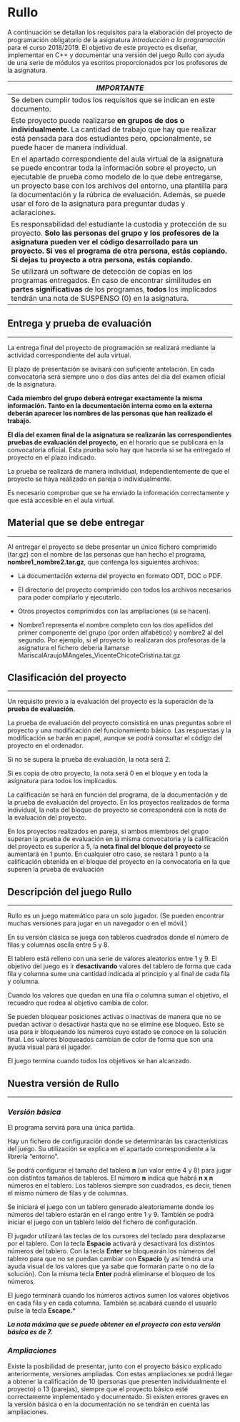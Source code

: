 # Rullo 

A continuación se detallan los requisitos para la elaboración del proyecto de programación obligatorio de la asignatura *Introducción a la programación* para el curso 2018/2019.
El objetivo de este proyecto es diseñar, implementar en C++ y documentar una versión del juego Rullo con ayuda de una serie de módulos ya escritos proporcionados por los profesores de la asignatura.



|  ***IMPORTANTE*** |
|------------------------------------------------------------------------------------------------------------|
|Se deben cumplir todos los requisitos que se indican en este documento.|
|Este proyecto puede realizarse **en grupos de dos o individualmente.** La cantidad de trabajo que hay que realizar está pensada para dos estudiantes pero, opcionalmente, se puede hacer de manera individual.|
|En el apartado correspondiente del aula virtual de la asignatura se puede encontrar toda la información sobre el proyecto, un ejecutable de prueba como modelo de lo que debe entregarse, un proyecto base con los archivos del entorno, una plantilla para la documentación y la rúbrica de evaluación. Además, se puede usar el foro de la asignatura para preguntar dudas y aclaraciones.|
|Es responsabilidad del estudiante la custodia y protección de su proyecto. **Solo las personas del grupo y los profesores de la asignatura pueden ver el código desarrollado para un proyecto. Si ves el programa de otra persona, estás copiando. Si dejas tu proyecto a otra persona, estás copiando.**|
|Se utilizará un software de detección de copias en los programas entregados. En caso de encontrar similitudes en **partes significativas** de los programas, **todos** los implicados tendrán una nota de SUSPENSO (0) en la asignatura.|


## Entrega y prueba de evaluación
----

La entrega final del proyecto de programación se realizará mediante la actividad correspondiente del aula virtual.

El plazo de presentación se avisará con suficiente antelación. En cada convocatoria será siempre uno o dos días antes del día del examen oficial de la asignatura.

**Cada miembro del grupo deberá entregar exactamente la misma información. Tanto en la documentación interna
como en la externa deberán aparecer los nombres de las personas que han realizado el trabajo.**

**El día del examen final de la asignatura se realizarán las correspondientes pruebas de evaluación del proyecto,** en el horario que se publicará en la convocatoria oficial. Esta prueba solo hay que hacerla si se ha entregado el proyecto en el plazo indicado.

La prueba se realizará de manera individual, independientemente de que el proyecto se haya realizado en pareja o
individualmente.

Es necesario comprobar que se ha enviado la información correctamente y que está accesible en el aula virtual.

## Material que se debe entregar
---

Al entregar el proyecto se debe presentar un único fichero comprimido (tar.gz) con el nombre de las personas que han
hecho el programa, **nombre1_nombre2.tar.gz**, que contenga los siguientes archivos:

+ La documentación externa del proyecto en formato ODT, DOC o PDF.

+ El directorio del proyecto comprimido con todos los archivos necesarios para poder compilarlo y ejecutarlo.

+ Otros proyectos comprimidos con las ampliaciones (si se hacen).

+ Nombre1 representa el nombre completo con los dos apellidos del primer componente del grupo (por orden
alfabético) y nombre2 al del segundo. Por ejemplo, si el proyecto lo realizaran dos profesoras de la asignatura el
fichero debería llamarse MariscalAraujoMAngeles_VicenteChicoteCristina.tar.gz

## Clasificación del proyecto 
---

Un requisito previo a la evaluación del proyecto es la superación de la **prueba de evaluación.**

La prueba de evaluación del proyecto consistirá en unas preguntas sobre el proyecto y una modificación del
funcionamiento básico. Las respuestas y la modificación se harán en papel, aunque se podrá consultar el código del
proyecto en el ordenador.

Si no se supera la prueba de evaluación, la nota será 2.

Si es copia de otro proyecto, la nota será 0 en el bloque y en toda la asignatura para todos los implicados.

La calificación se hará en función del programa, de la documentación y de la prueba de evaluación del proyecto.
En los proyectos realizados de forma individual, la nota del bloque de proyecto se corresponderá con la nota de la
evaluación del proyecto.

En los proyectos realizados en pareja, si ambos miembros del grupo superan la prueba de evaluación en la misma
convocatoria y la calificación del proyecto es superior a 5, la **nota final del bloque del proyecto** se aumentará en 1 punto.
En cualquier otro caso, se restará 1 punto a la calificación obtenida en el bloque del proyecto en la convocatoria en la que
superen la prueba de evaluación

## Descripción del juego Rullo
---

Rullo es un juego matemático para un solo jugador. (Se pueden encontrar muchas versiones para jugar en un navegador
o en el móvil.)

En su versión clásica se juega con tableros cuadrados donde el número de filas y columnas oscila entre 5 y 8.

El tablero está relleno con una serie de valores aleatorios entre 1 y 9. El objetivo del juego es ir **desactivando** valores del
tablero de forma que cada fila y columna sume una cantidad indicada al principio y al final de cada fila y columna.

Cuando los valores que quedan en una fila o columna suman el objetivo, el recuadro que rodea al objetivo cambia de
color.

Se pueden bloquear posiciones activas o inactivas de manera que no se puedan activar o desactivar hasta que no se elimine
ese bloqueo. Esto se usa para ir bloqueando los números cuyo estado se conoce en la solución final. Los valores
bloqueados cambian de color de forma que son una ayuda visual para el jugador.

El juego termina cuando todos los objetivos se han alcanzado.


## Nuestra versión de Rullo
------------------------------------------
 
 ### _Versión básica_

El programa servirá para una única partida.

Hay un fichero de configuración donde se determinarán las características del juego. Su utilización se explica en el
apartado correspondiente a la librería “entorno”.

Se podrá configurar el tamaño del tablero **n** (un valor entre 4 y 8) para jugar con distintos tamaños de tableros. El número
**n** indica que habrá **n x n** números en el tablero. Los tableros siempre son cuadrados, es decir, tienen el mismo número de
filas y de columnas.

Se iniciará el juego con un tablero generado aleatoriamente donde los números del tablero estarán en el rango entre 1 y
9. También se podrá iniciar el juego con un tablero leído del fichero de configuración.

El jugador utilizará las teclas de los cursores del teclado para desplazarse por el tablero. Con la tecla **Espacio** activará y
desactivará los distintos números del tablero. Con la tecla **Enter** se bloquearán los números del tablero para que no se
puedan cambiar con **Espacio** (y así tendrá una ayuda visual de los valores que ya sabe que formarán parte o no de la
solución). Con la misma tecla **Enter** podrá eliminarse el bloqueo de los números.

El juego terminará cuando los números activos sumen los valores objetivos en cada fila y en cada columna. También se
acabará cuando el usuario pulse la tecla **Escape.***

***La nota máxima que se puede obtener en el proyecto con esta versión básica es de 7.***

   ### _Ampliaciones_
   
Existe la posibilidad de presentar, junto con el proyecto básico explicado anteriormente, versiones ampliadas.
Con estas ampliaciones se podrá llegar a obtener la calificación de 10 (personas que presenten individualmente el
proyecto) o 13 (parejas), siempre que el proyecto básico esté correctamente implementado y documentado. Si existen
errores graves en la versión básica o en la documentación no se tendrán en cuenta las ampliaciones.











